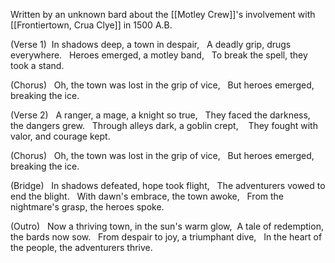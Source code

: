 Written by an unknown bard about the [[Motley Crew]]'s involvement with [[Frontiertown, Crua Clye]] in 1500 A.B.

(Verse 1) 
In shadows deep, a town in despair,  
A deadly grip, drugs everywhere.  
Heroes emerged, a motley band,  
To break the spell, they took a stand. 

(Chorus)  
Oh, the town was lost in the grip of vice,  
But heroes emerged, breaking the ice. 

(Verse 2)  
A ranger, a mage, a knight so true,  
They faced the darkness, the dangers grew.  
Through alleys dark, a goblin crept,  
 They fought with valor, and courage kept. 

(Chorus)  
Oh, the town was lost in the grip of vice,  
But heroes emerged, breaking the ice. 

(Bridge)  
In shadows defeated, hope took flight, 
 The adventurers vowed to end the blight.  
With dawn's embrace, the town awoke, 
 From the nightmare's grasp, the heroes spoke. 

(Outro)  
Now a thriving town, in the sun's warm glow, 
A tale of redemption, the bards now sow. 
 From despair to joy, a triumphant dive,  
In the heart of the people, the adventurers thrive.